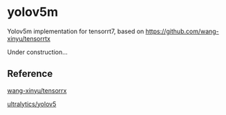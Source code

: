 # yolov5m

Yolov5m implementation for tensorrt7, based on https://github.com/wang-xinyu/tensorrtx

Under construction...


## Reference

[wang-xinyu/tensorrx](https://github.com/wang-xinyu/tensorrtx)

[ultralytics/yolov5](https://github.com/ultralytics/yolov5)

